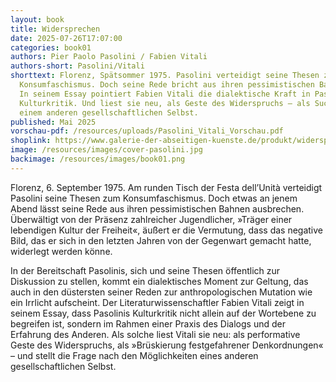 ```yaml
---
layout: book
title: Widersprechen
date: 2025-07-26T17:07:00
categories: book01
authors: Pier Paolo Pasolini / Fabien Vitali
authors-short: Pasolini/Vitali
shorttext: Florenz, Spätsommer 1975. Pasolini verteidigt seine Thesen zum
  Konsumfaschismus. Doch seine Rede bricht aus ihren pessimistischen Bahnen aus.
  In seinem Essay pointiert Fabien Vitali die dialektische Kraft in Pasolinis
  Kulturkritik. Und liest sie neu, als Geste des Widerspruchs – als Suche nach
  einem anderen gesellschaftlichen Selbst.
published: Mai 2025
vorschau-pdf: /resources/uploads/Pasolini_Vitali_Vorschau.pdf
shoplink: https://www.galerie-der-abseitigen-kuenste.de/produkt/widersprechen
image: /resources/images/cover-pasolini.jpg
backimage: /resources/images/book01.png
---
```


<p>Florenz, 6. September 1975. Am runden Tisch der Festa dell’Unità verteidigt Pasolini seine Thesen zum Konsumfaschismus. Doch etwas an jenem Abend lässt seine Rede aus ihren pessimistischen Bahnen ausbrechen. Überwältigt von der Präsenz zahlreicher Jugendlicher, »Träger einer lebendigen Kultur der Freiheit«, äußert er die Vermutung, dass das negative Bild, das er sich in den letzten Jahren von der Gegenwart gemacht hatte, widerlegt werden könne.</p>
<p>In der Bereitschaft Pasolinis, sich und seine Thesen öffentlich zur Diskussion zu stellen, kommt ein dialektisches Moment zur Geltung, das auch in den düstersten seiner Reden zur anthropologischen Mutation wie ein Irrlicht aufscheint. Der Literaturwissenschaftler Fabien Vitali zeigt in seinem Essay, dass Pasolinis Kulturkritik nicht allein auf der Wortebene zu begreifen ist, sondern im Rahmen einer Praxis des Dialogs und der Erfahrung des Anderen. Als solche liest Vitali sie neu: als performative Geste des Widerspruchs, als »Brüskierung festgefahrener Denkordnungen« – und stellt die Frage nach den Möglichkeiten eines anderen gesellschaftlichen Selbst.</p>
